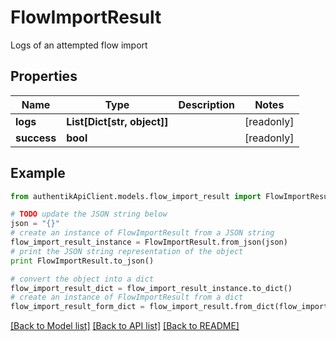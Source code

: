 # FlowImportResult

Logs of an attempted flow import

## Properties
Name | Type | Description | Notes
------------ | ------------- | ------------- | -------------
**logs** | **List[Dict[str, object]]** |  | [readonly] 
**success** | **bool** |  | [readonly] 

## Example

```python
from authentikApiClient.models.flow_import_result import FlowImportResult

# TODO update the JSON string below
json = "{}"
# create an instance of FlowImportResult from a JSON string
flow_import_result_instance = FlowImportResult.from_json(json)
# print the JSON string representation of the object
print FlowImportResult.to_json()

# convert the object into a dict
flow_import_result_dict = flow_import_result_instance.to_dict()
# create an instance of FlowImportResult from a dict
flow_import_result_form_dict = flow_import_result.from_dict(flow_import_result_dict)
```
[[Back to Model list]](../README.md#documentation-for-models) [[Back to API list]](../README.md#documentation-for-api-endpoints) [[Back to README]](../README.md)


